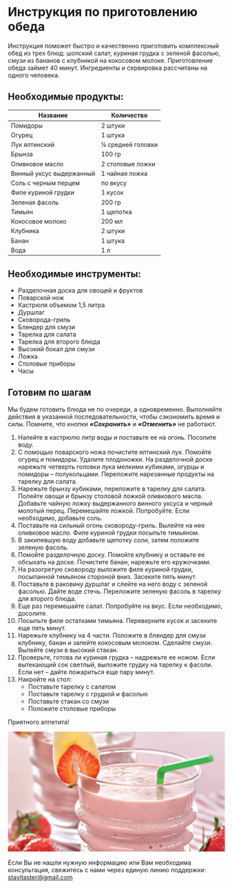 # Инструкция по приготовлению обеда

Инструкция поможет быстро и качественно приготовить комплексный обед из трех блюд: шопский салат, куриная грудка с зеленой фасолью, смузи из бананов с клубникой на кокосовом молоке. Приготовление обеда займет 40 минут. Ингредиенты и сервировка рассчитаны на одного человека.
## Необходимые продукты:
| Название | Количество |
| ------ | ------ |
| Помидоры | 2 штуки |
| Огурец | 1 штука |
| Лук ялтинский | ¼ средней головки |
| Брынза | 100 гр |
| Оливковое масло | 2 столовые ложки |
| Винный уксус выдержанный | 1 чайная ложка |
| Соль с черным перцем | по вкусу |
| Филе куриной грудки | 1 кусок |
| Зеленая фасоль | 200 гр |
| Тимьян | 1 щепотка |
| Кокосовое молоко | 200 мл |
| Клубника | 2 штуки |
| Банан | 1 штука |
| Вода | 1 л |

## Необходимые инструменты:
- Разделочная доска для овощей и фруктов
- Поварской нож
- Кастрюля объемом 1,5 литра
- Дуршлаг
- Сковорода-гриль
- Блендер для смузи
- Тарелка для салата
- Тарелка для второго блюда
- Высокий бокал для смузи
- Ложка
- Столовые приборы
- Часы

## Готовим по шагам
Мы будем готовить блюда не по очереди, а одновременно. Выполняйте действия в указанной последовательности, чтобы сэкономить время и силы. Помните, что кнопки ***«Сохранить»*** и ***«Отменить»*** не работают.

1. Налейте в кастрюлю литр воды и поставьте ее на огонь. Посолите воду.
0. С помощью поварского ножа почистите ялтинский лук. Помойте огурец и помидоры. Удалите плодоножки. На разделочной доске нарежьте четверть головки лука мелкими кубиками, огурцы и помидоры –  полукольцами. Переложите нарезанные продукты на тарелку для салата.
0. Нарежьте брынзу кубиками, переложите в тарелку для салата. Полейте овощи и брынзу столовой ложкой оливкового масла. Добавьте чайную ложку выдержанного винного уксуса и черный молотый перец. Перемешайте ложкой. Попробуйте. Если необходимо, добавьте соль.
0. Поставьте на сильный огонь сковороду-гриль. Вылейте на нее оливковое масло. Филе куриной грудки посыпьте тимьяном.
0. В закипевшую воду добавьте щепотку соли, затем положите зеленую фасоль. 
0. Помойте разделочную доску. Помойте клубнику и оставьте ее обсыхать на доске. Почистите банан, нарежьте его кружочками.
0. На разогретую сковороду выложите филе куриной грудки, посыпанной тимьяном стороной вниз. Засеките пять минут.
0. Поставьте в раковину дуршлаг и слейте на него воду с зеленой фасолью. Дайте воде стечь. Переложите зеленую фасоль в тарелку для второго блюда.
0. Еще раз перемешайте салат. Попробуйте на вкус. Если необходимо, досолите.
0. Посыпьте филе остатками тимьяна. Переверните кусок и засеките еще пять минут.
0. Нарежьте клубнику на 4 части. Положите в блендер для смузи клубнику, банан и залейте кокосовым молоком. Сделайте смузи. Вылейте смузи в высокий стакан.
0. Проверьте, готова ли куриная грудка – надрежьте ее ножом. Если вытекающий сок светлый, выложите грудку на тарелку к фасоли. Если нет – дайте пожариться еще пару минут.
0. Накройте на стол:
    * Поставьте тарелку с салатом
    * Поставьте тарелку с грудкой и фасолью
    * Поставьте стакан со смузи
    * Положите столовые приборы

Приятного аппетита!

![](https://github.com/StyletN/r-keeper-lunch/blob/main/foto/lunch2.jpg?raw=true "Смузи")

Если Вы не нашли нужную информацию или Вам необходима консультация, свяжитесь с нами через единую линию поддержки: <stavitaster@gmail.com>
